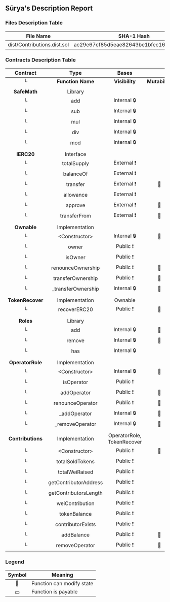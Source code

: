 ## Sūrya's Description Report

### Files Description Table


|  File Name  |  SHA-1 Hash  |
|-------------|--------------|
| dist/Contributions.dist.sol | ac29e67cf85d5eae82643be1bfec1693af676fa7 |


### Contracts Description Table


|  Contract  |         Type        |       Bases      |                  |                 |
|:----------:|:-------------------:|:----------------:|:----------------:|:---------------:|
|     └      |  **Function Name**  |  **Visibility**  |  **Mutability**  |  **Modifiers**  |
||||||
| **SafeMath** | Library |  |||
| └ | add | Internal 🔒 |   | |
| └ | sub | Internal 🔒 |   | |
| └ | mul | Internal 🔒 |   | |
| └ | div | Internal 🔒 |   | |
| └ | mod | Internal 🔒 |   | |
||||||
| **IERC20** | Interface |  |||
| └ | totalSupply | External ❗️ |   |NO❗️ |
| └ | balanceOf | External ❗️ |   |NO❗️ |
| └ | transfer | External ❗️ | 🛑  |NO❗️ |
| └ | allowance | External ❗️ |   |NO❗️ |
| └ | approve | External ❗️ | 🛑  |NO❗️ |
| └ | transferFrom | External ❗️ | 🛑  |NO❗️ |
||||||
| **Ownable** | Implementation |  |||
| └ | \<Constructor\> | Internal 🔒 | 🛑  | |
| └ | owner | Public ❗️ |   |NO❗️ |
| └ | isOwner | Public ❗️ |   |NO❗️ |
| └ | renounceOwnership | Public ❗️ | 🛑  | onlyOwner |
| └ | transferOwnership | Public ❗️ | 🛑  | onlyOwner |
| └ | _transferOwnership | Internal 🔒 | 🛑  | |
||||||
| **TokenRecover** | Implementation | Ownable |||
| └ | recoverERC20 | Public ❗️ | 🛑  | onlyOwner |
||||||
| **Roles** | Library |  |||
| └ | add | Internal 🔒 | 🛑  | |
| └ | remove | Internal 🔒 | 🛑  | |
| └ | has | Internal 🔒 |   | |
||||||
| **OperatorRole** | Implementation |  |||
| └ | \<Constructor\> | Internal 🔒 | 🛑  | |
| └ | isOperator | Public ❗️ |   |NO❗️ |
| └ | addOperator | Public ❗️ | 🛑  | onlyOperator |
| └ | renounceOperator | Public ❗️ | 🛑  |NO❗️ |
| └ | _addOperator | Internal 🔒 | 🛑  | |
| └ | _removeOperator | Internal 🔒 | 🛑  | |
||||||
| **Contributions** | Implementation | OperatorRole, TokenRecover |||
| └ | \<Constructor\> | Public ❗️ | 🛑  | |
| └ | totalSoldTokens | Public ❗️ |   |NO❗️ |
| └ | totalWeiRaised | Public ❗️ |   |NO❗️ |
| └ | getContributorAddress | Public ❗️ |   |NO❗️ |
| └ | getContributorsLength | Public ❗️ |   |NO❗️ |
| └ | weiContribution | Public ❗️ |   |NO❗️ |
| └ | tokenBalance | Public ❗️ |   |NO❗️ |
| └ | contributorExists | Public ❗️ |   |NO❗️ |
| └ | addBalance | Public ❗️ | 🛑  | onlyOperator |
| └ | removeOperator | Public ❗️ | 🛑  | onlyOwner |


### Legend

|  Symbol  |  Meaning  |
|:--------:|-----------|
|    🛑    | Function can modify state |
|    💵    | Function is payable |

